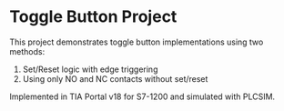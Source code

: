 # Toggle Button Project

This project demonstrates toggle button implementations using two methods:  
1. Set/Reset logic with edge triggering  
2. Using only NO and NC contacts without set/reset

Implemented in TIA Portal v18 for S7-1200 and simulated with PLCSIM.
